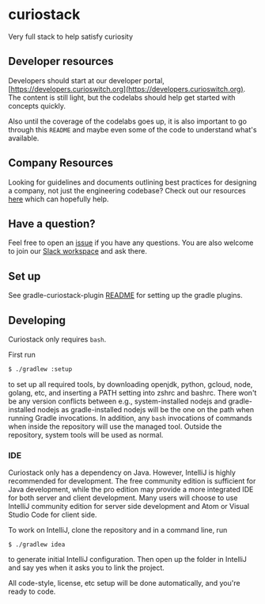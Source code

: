 # curiostack
Very full stack to help satisfy curiosity

## Developer resources

Developers should start at our developer portal, [https://developers.curioswitch.org](https://developers.curioswitch.org).
The content is still light, but the codelabs should help get started with concepts quickly.

Also until the coverage of the codelabs goes up, it is also important to go through this `README` and
maybe even some of the code to understand what's available. 

## Company Resources

Looking for guidelines and documents outlining best practices for designing a company, not just the
engineering codebase? Check out our resources [here](./docs/company) which can hopefully help.

## Have a question?

Feel free to open an [issue](https://github.com/curioswitch/curiostack/issues/new) if you have any questions. 
You are also welcome to join our [Slack workspace](https://join.slack.com/t/curiostack/shared_invite/enQtODMxODkzMDg4NDM1LTllMmZiNzU3MTUxZjYzYTA2YjdlYWNkYTM1YjBlMTY1ODMxN2YxYTI2ZjFhOWZiYmVjZGY4ZTZkZWViNDRlZWU) 
and ask there.

## Set up

See gradle-curiostack-plugin [README](tools/gradle-plugins/gradle-curiostack-plugin/README.md) for setting up the gradle plugins.

## Developing

Curiostack only requires `bash`.

First run

```bash
$ ./gradlew :setup
```

to set up all required tools, by downloading openjdk, python, gcloud, node, golang, etc, and inserting a PATH setting into zshrc and bashrc. There won't be any version conflicts between e.g., system-installed nodejs and gradle-installed nodejs as gradle-installed nodejs will be the one on the path when running Gradle invocations. In addition, any `bash` invocations of commands when inside the repository will use the managed tool. Outside the repository, system tools will be used as normal.

### IDE
Curiostack only has a dependency on Java. However, IntelliJ is highly recommended for development.
The free community edition is sufficient for Java development, while the pro edition may provide a
more integrated IDE for both server and client development. Many users will choose to use IntelliJ
community edition for server side development and Atom or Visual Studio Code for client side.

To work on IntelliJ, clone the repository and in a command line, run

```
$ ./gradlew idea
```

to generate initial IntelliJ configuration. Then open up the folder in IntelliJ and say yes when it
asks you to link the project.

All code-style, license, etc setup will be done automatically, and you're ready to code.
